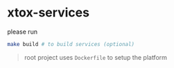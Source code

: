 # xtox-services

please run 

```bash
make build # to build services (optional)
```

> root project uses `Dockerfile` to setup the platform